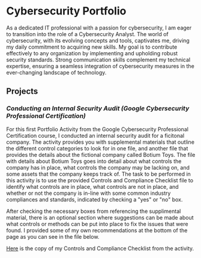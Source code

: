 # Cybersecurity Portfolio

As a dedicated IT professional with a passion for cybersecurity, I am eager to transition into the role of a Cybersecurity Analyst. The world of cybersecurity, with its evolving concepts and tools, captivates me, driving my daily commitment to acquiring new skills. My goal is to contribute effectively to any organization by implementing and upholding robust security standards. Strong communication skills complement my technical expertise, ensuring a seamless integration of cybersecurity measures in the ever-changing landscape of technology.

## Projects

### _Conducting an Internal Security Audit (Google Cybersecurity Professional Certification)_
For this first Portfolio Activity from the Google Cybersecurity Professional Certification course, I conducted an internal security audit for a ficitonal company. The activity provides you with supplemental materials that outline the different control categories to look for in one file, and another file that provides the details about the fictional company called Botium Toys. The file with details about Botium Toys goes into detail about what controls the company has in place, what controls the company may be lacking on, and some assets that the company keeps track of. The task to be performed in this activity is to use the provided Controls and Compliance Checklist file to identify what controls are in place, what controls are not in place, and whether or not the company is in-line with some common industry compliances and standards, indicated by checking a "yes" or "no" box. 

After checking the necessary boxes from referencing the supplimental material, there is an optional section where suggestions can be made about what controls or methods can be put into place to fix the issues that were found. I provided some of my own recommendations at the bottom of the page as you can see in the file below.

[Here](https://github.com/ramgarces/CybersecurityPortfolio/blob/main/Controls%20and%20Compliance%20Checklist%20-%20Ramiro%20Garces%20Jr.pdf) is the copy of my Controls and Compliance Checklist from the activity. 
